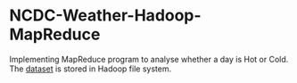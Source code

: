 # NCDC-Weather-Hadoop-MapReduce

Implementing MapReduce program to analyse whether a day is Hot or Cold. The [dataset](ftp://ftp.ncdc.noaa.gov/pub/data/uscrn/products/daily01) is stored in Hadoop file system.
